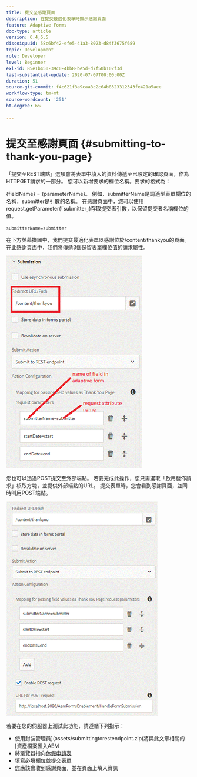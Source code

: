 ```yaml
---
title: 提交至感謝頁面
description: 在提交最適化表單時顯示感謝頁面
feature: Adaptive Forms
doc-type: article
version: 6.4,6.5
discoiquuid: 58c6bf42-efe5-41a3-8023-d84f3675f689
topic: Development
role: Developer
level: Beginner
exl-id: 85e1b450-39c0-4bb8-be5d-d7f50b102f3d
last-substantial-update: 2020-07-07T00:00:00Z
duration: 51
source-git-commit: f4c621f3a9caa8c2c64b8323312343fe421a5aee
workflow-type: tm+mt
source-wordcount: '251'
ht-degree: 6%

---
```


# 提交至感謝頁面 {#submitting-to-thank-you-page}

「提交至REST端點」選項會將表單中填入的資料傳遞至已設定的確認頁面，作為HTTPGET請求的一部分。 您可以新增要求的欄位名稱。要求的格式為：

\{fieldName\} = \{parameterName\}。 例如，submitterName是調適型表單欄位的名稱，submitter是引數的名稱。 在感謝頁面中，您可以使用request.getParameter(「submitter」)存取提交者引數，以保留提交者名稱欄位的值。

`submitterName=submitter`

在下方熒幕擷圖中，我們提交最適化表單以感謝位於/content/thankyou的頁面。 在此感謝頁面中，我們將傳遞3個保留表單欄位值的請求屬性。

![感謝頁面](assets/thankyoupage.gif)

您也可以透過POST提交至外部端點。 若要完成此操作，您只需選取「啟用發佈請求」核取方塊，並提供外部端點的URL。 提交表單時，您會看到感謝頁面，並同時叫用POST端點。

![擷取組態](assets/capture.gif)

若要在您的伺服器上測試此功能，請遵循下列指示：

* 使用封裝管理員](assets/submittingtorestendpoint.zip)將與此文章相關的[資產檔案匯入AEM
* 將瀏覽器指向[休假申請表](http://localhost:4502/content/dam/formsanddocuments/helpx/timeoffrequestform/jcr:content?wcmmode=disabled)
* 填寫必填欄位並提交表單
* 您應該會收到感謝頁面，並在頁面上填入資訊
